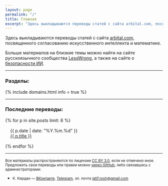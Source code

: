```yaml
---
layout: page
permalink: "/"
title: Главная
excerpt: "Здесь выкладываются переводы статей с сайта arbital.com, посвященного согласованию искусственного интеллекта и математике."
---
```

Здесь выкладываются переводы статей с сайта [arbital.com](https://arbital.com), посвященного согласованию искусственного интеллекта и математике.

Больше материалов на близкие темы можно найти на сайте русскоязычного сообщества [LessWrong](https://lesswrong.ru/), а также на сайте о [безопасности ИИ](https://aisafety.ru/).

<hr style="margin: 4px 0 0 0">

<h3><b>Разделы:</b></h3>

{% include domains.html info = true %}

<hr style="margin: 12px 0 0 0">

<h3><b>Последние переводы:</b></h3>

{% for p in site.posts limit: 6 %}
<div class="post" style="margin:16px">
<div class="post-date" style="margin:0">{{ p.date | date: "%Y.%m.%d" }}</div>
<a href="{{ p.url }}">{{ p.title }}</a>
</div>
{% endfor %}

<hr class="hrdark" style="margin-bottom: 16px">

<small>
Все материалы распространяются по лицензии <a href="https://creativecommons.org/licenses/by/3.0/deed.ru">CC BY 3.0</a>, если не отмечено иное. Предложить свои переводы или правки можно <a href="https://github.com/Arbital-RU/arbital-ru.github.io">через GitHub</a>, либо связавшись с администраторами:
</small>
<ul style="margin-top: 12px">
  <li><small>К. Кирдан — <a href="https://vk.com/latif_rosh">ВКонтакте</a>, <a href="https://t.me/KKirdan">Telegram</a>, эл. почта <a href="mailto:latif.rosh@gmail.com">latif.rosh@gmail.com</a></small></li>
</ul>
